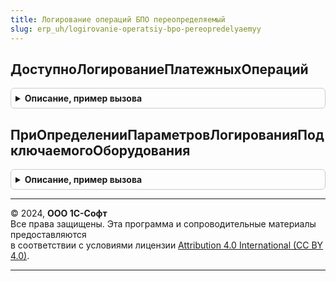 ```yaml
---
title: Логирование операций БПО переопределяемый
slug: erp_uh/logirovanie-operatsiy-bpo-pereopredelyaemyy
---
```



## ДоступноЛогированиеПлатежныхОпераций
<details style="margin: 1em 0; padding: 0.5em; border: 1px solid #ccc; border-radius: 6px;">

<summary style="font-weight: bold; cursor: pointer;">Описание, пример вызова</summary>

```bsl

// Устанавливает доступность логирования платежных операций
//
// Параметры:
//  ЛогированиеДоступно - Булево - Доступность логирования.
//  СтандартнаяОбработка - Булево - Стандартная обработка.
//
Процедура ДоступноЛогированиеПлатежныхОпераций(ЛогированиеДоступно, СтандартнаяОбработка) Экспорт
```

Пример вызова
```bsl
ЛогированиеОперацийБПОПереопределяемый.ДоступноЛогированиеПлатежныхОпераций(ЛогированиеДоступно, СтандартнаяОбработка) 
```
</details>

## ПриОпределенииПараметровЛогированияПодключаемогоОборудования
<details style="margin: 1em 0; padding: 0.5em; border: 1px solid #ccc; border-radius: 6px;">

<summary style="font-weight: bold; cursor: pointer;">Описание, пример вызова</summary>

```bsl

// ++ НеМобильноеПриложение

// Позволяет настроить подсистему логирования оборудования
//
// Параметры:
//  Параметры - Структура:
//   * ИспользоватьЛогирование - Булево - позволяет отключить систему логирования
//   * ИнтервалПереносаНаСервер - Число - интервал записи лога оперций на сервере, по умолчанию 60 секунд
//
Процедура ПриОпределенииПараметровЛогированияПодключаемогоОборудования(Параметры) Экспорт
```

Пример вызова
```bsl
ЛогированиеОперацийБПОПереопределяемый.ПриОпределенииПараметровЛогированияПодключаемогоОборудования(Параметры) 
```
</details>

---

© 2024, **ООО 1С-Софт**  
Все права защищены. Эта программа и сопроводительные материалы предоставляются  
в соответствии с условиями лицензии [Attribution 4.0 International (CC BY 4.0)](https://creativecommons.org/licenses/by/4.0/legalcode).

---
